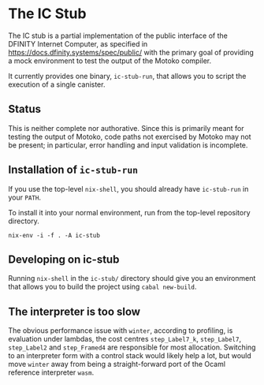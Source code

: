 The IC Stub
===========

The IC stub is a partial implementation of the public interface of the DFINITY
Internet Computer, as specified in
https://docs.dfinity.systems/spec/public/
with the primary goal of providing a mock environment to test the output of the
Motoko compiler.

It currently provides one binary, `ic-stub-run`, that allows you to script the
execution of a single canister.

Status
------

This is neither complete nor authorative. Since this is primarily meant for
testing the output of Motoko, code paths not exercised by Motoko may not be
present; in particular, error handling and input validation is incomplete.

Installation of `ic-stub-run`
-----------------------------

If you use the top-level `nix-shell`, you should already have `ic-stub-run` in
your `PATH`.

To install it into your normal environment, run from the top-level repository
directory.


    nix-env -i -f . -A ic-stub


Developing on ic-stub
---------------------

Running `nix-shell` in the `ic-stub/` directory should give you an environment
that allows you to build the project using `cabal new-build`.

The interpreter is too slow
---------------------------

The obvious performance issue with `winter`, according to profiling, is
evaluation under lambdas, the cost centres `step_Label7_k`, `step_Label7`,
`step_Label2` and `step_Framed4` are responsible for most allocation. Switching
to an interpreter form with a control stack would likely help a lot, but would
move `winter` away from being a straight-forward port of the Ocaml reference
interpreter `wasm`.
